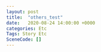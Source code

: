 ```yaml
---
layout: post
title:  "others_test"
date:   2020-08-24 14:00:00 +0000
categories: Etc
Tags: Story Etc
SceneCode: []
---
```

